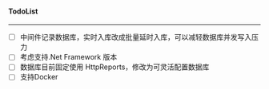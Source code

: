 ﻿
#### TodoList 
------
  
- [ ] 中间件记录数据库，实时入库改成批量延时入库，可以减轻数据库并发写入压力
- [ ] 考虑支持.Net Framework 版本
- [ ] 数据库目前固定使用 HttpReports，修改为可灵活配置数据库
- [ ] 支持Docker